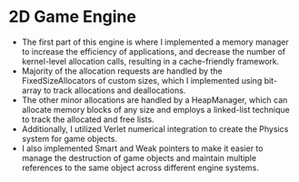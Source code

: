# 2D Game Engine

- The first part of this engine is where I implemented a memory manager to increase the efficiency of applications, and decrease the number of kernel-level allocation calls, resulting in a cache-friendly framework.
- Majority of the allocation requests are handled by the FixedSizeAllocators of custom sizes, which I implemented using bit-array to track allocations and deallocations.
- The other minor allocations are handled by a HeapManager, which can allocate memory blocks of any size and employs a linked-list technique to track the allocated and free lists.
- Additionally, I utilized Verlet numerical integration to create the Physics system for game objects.
-  I also implemented Smart and Weak pointers to make it easier to manage the destruction of game objects and maintain multiple references to the same object across different engine systems.
